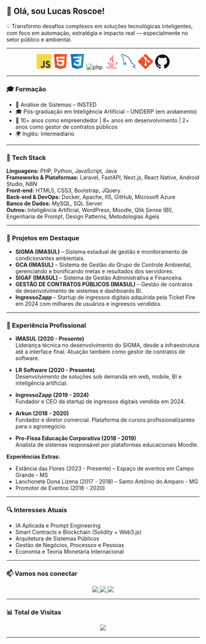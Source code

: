 ## 👋 Olá, sou Lucas Roscoe!

💡 Transformo desafios complexos em soluções tecnológicas inteligentes, com foco em automação, estratégia e impacto real — especialmente no setor público e ambiental.

---

<p align="center">
  <img height="40" src="https://raw.githubusercontent.com/devicons/devicon/master/icons/javascript/javascript-original.svg">
  <img height="40" src="https://raw.githubusercontent.com/devicons/devicon/master/icons/html5/html5-original.svg">
  <img height="40" src="https://raw.githubusercontent.com/devicons/devicon/master/icons/css3/css3-original.svg">
  <img height="40" src="https://freepngimg.com/download/php/2-2-php-logo-png.png" alt="php">
  <img height="40" src="https://raw.githubusercontent.com/devicons/devicon/master/icons/java/java-plain.svg">
  <img height="40" src="https://raw.githubusercontent.com/devicons/devicon/master/icons/mysql/mysql-original.svg">
  <img height="40" src="https://raw.githubusercontent.com/devicons/devicon/master/icons/git/git-original.svg">
  <img height="40" src="https://raw.githubusercontent.com/devicons/devicon/master/icons/github/github-original.svg">
</p>

---

### 🎓 Formação

- 📘 Análise de Sistemas – INSTED  
- 🎓 Pós-graduação em Inteligência Artificial – UNIDERP (em andamento)  
- 💼 10+ anos como empreendedor | 8+ anos em desenvolvimento | 2+ anos como gestor de contratos públicos  
- 🌍 Inglês: Intermediário

---

### 🔧 Tech Stack

**Linguagens:** PHP, Python, JavaScript, Java  
**Frameworks & Plataformas:** Laravel, FastAPI, Next.js, React Native, Android Studio, N8N  
**Front-end:** HTML5, CSS3, Bootstrap, JQuery  
**Back-end & DevOps:** Docker, Apache, IIS, GitHub, Microsoft Azure  
**Banco de Dados:** MySQL, SQL Server  
**Outros:** Inteligência Artificial, WordPress, Moodle, Qlik Sense (BI), Engenharia de Prompt, Design Patterns, Metodologias Ágeis

---

### 🚀 Projetos em Destaque


- **SIGMA (IMASUL)** – Sistema estadual de gestão e monitoramento de condicionantes ambientais.
- **GCA (IMASUL)** – Sistema de Gestão do Grupo de Controle Ambiental, gerenciando e bonificando metas e resultados dos servidores.
- **SIGAF (IMASUL)** – Sistema de Gestão Administrativa e Financeira.
- **GESTÃO DE CONTRATOS PÚBLICOS (IMASUL)** – Gestão de contratos de desenvolvimento de sistemas e dashboards BI.
- **IngressoZapp** – Startup de ingressos digitais adquirida pela Ticket Fire em 2024 com milhares de usuários e ingreesos vendidos.

---

### 💼 Experiência Profissional

- **IMASUL (2020 - Presente)**  
  Liderança técnica no desenvolvimento do SIGMA, desde a infraestrutura até a interface final. Atuação também como gestor de contratos de software.

- **LR Software (2020 - Presente)**  
  Desenvolvimento de soluções sob demanda em web, mobile, BI e inteligência artificial.

- **IngressoZapp (2019 - 2024)**  
  Fundador e CEO da startup de ingressos digitais vendida em 2024.

- **Arkun (2018 - 2020)**  
  Fundador e diretor comercial. Plataforma de cursos profissionalizantes para o agronegócio.

- **Pro-Fissa Educação Corporativa (2018 - 2019)**  
  Analista de sistemas responsável por plataformas educacionais Moodle.

**Experiências Extras:**  
- Estância das Flores (2023 - Presente) – Espaço de eventos em Campo Grande - MS  
- Lanchonete Dona Lizena (2017 - 2018) – Santo Antônio do Amparo - MG  
- Promotor de Eventos (2016 - 2020)

---

### 🔍 Interesses Atuais

- IA Aplicada e Prompt Engineering  
- Smart Contracts e Blockchain (Solidity + Web3.js)  
- Arquitetura de Sistemas Públicos  
- Gestão de Negócios, Processos e Pessoas  
- Economia e Teoria Monetária Internacional

---

### 📫 Vamos nos conectar

<p align="center">
  <a href="https://github.com/lucascardosoroscoe">
    <img src="https://img.shields.io/badge/GitHub-%23100000.svg?&style=for-the-badge&logo=github&logoColor=white">
  </a>
  <a href="mailto:lucascardosoroscoe@gmail.com">
    <img src="https://img.shields.io/badge/Gmail-D14836?&style=for-the-badge&logo=gmail&logoColor=white">
  </a>
  <a href="https://www.linkedin.com/in/lucas-roscoe/">
    <img src="https://img.shields.io/badge/LinkedIn-%230077B5.svg?&style=for-the-badge&logo=linkedin&logoColor=white">
  </a>
</p>

---

### 📊 Total de Visitas

<p align="center">
  <img src="https://profile-counter.glitch.me/lucascardosoroscoe/count.svg" />
</p>

---

